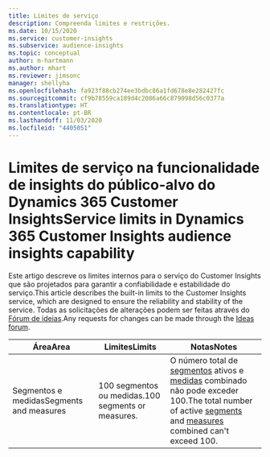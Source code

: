 ```yaml
---
title: Limites de serviço
description: Compreenda limites e restrições.
ms.date: 10/15/2020
ms.service: customer-insights
ms.subservice: audience-insights
ms.topic: conceptual
author: m-hartmann
ms.author: mhart
ms.reviewer: jimsonc
manager: shellyha
ms.openlocfilehash: fa923f88cb274ee3bdbc86a1fd678e8e282427fc
ms.sourcegitcommit: cf9b78559ca189d4c2086a66c879098d56c0377a
ms.translationtype: HT
ms.contentlocale: pt-BR
ms.lasthandoff: 11/03/2020
ms.locfileid: "4405051"
---
```

# <a name="service-limits-in-dynamics-365-customer-insights-audience-insights-capability"></a><span data-ttu-id="8cf33-103">Limites de serviço na funcionalidade de insights do público-alvo do Dynamics 365 Customer Insights</span><span class="sxs-lookup"><span data-stu-id="8cf33-103">Service limits in Dynamics 365 Customer Insights audience insights capability</span></span>

<span data-ttu-id="8cf33-104">Este artigo descreve os limites internos para o serviço do Customer Insights que são projetados para garantir a confiabilidade e estabilidade do serviço.</span><span class="sxs-lookup"><span data-stu-id="8cf33-104">This article describes the built-in limits to the Customer Insights service, which are designed to ensure the reliability and stability of the service.</span></span> <span data-ttu-id="8cf33-105">Todas as solicitações de alterações podem ser feitas através do [Fórum de ideias](https://go.microsoft.com/fwlink/?linkid=2074172).</span><span class="sxs-lookup"><span data-stu-id="8cf33-105">Any requests for changes can be made through the [Ideas forum](https://go.microsoft.com/fwlink/?linkid=2074172).</span></span> 
 
| <span data-ttu-id="8cf33-106">Área</span><span class="sxs-lookup"><span data-stu-id="8cf33-106">Area</span></span>  | <span data-ttu-id="8cf33-107">Limites</span><span class="sxs-lookup"><span data-stu-id="8cf33-107">Limits</span></span>  | <span data-ttu-id="8cf33-108">Notas</span><span class="sxs-lookup"><span data-stu-id="8cf33-108">Notes</span></span> |
|-------------|---------------------------------------------------------------------|---------------------------------------------------------------------|
| <span data-ttu-id="8cf33-109">Segmentos e medidas</span><span class="sxs-lookup"><span data-stu-id="8cf33-109">Segments and measures</span></span> | <span data-ttu-id="8cf33-110">100 segmentos ou medidas.</span><span class="sxs-lookup"><span data-stu-id="8cf33-110">100 segments or measures.</span></span> | <span data-ttu-id="8cf33-111">O número total de [segmentos](segments.md) ativos e [medidas](measures.md) combinado não pode exceder 100.</span><span class="sxs-lookup"><span data-stu-id="8cf33-111">The total number of active [segments](segments.md) and [measures](measures.md) combined can't exceed 100.</span></span>  |
